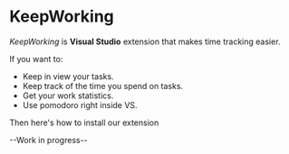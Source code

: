 # KeepWorking
*KeepWorking* is **Visual Studio** extension that makes time tracking easier.

If you want to:
- Keep in view your tasks.
- Keep track of the time you spend on tasks.
- Get your work statistics.
- Use pomodoro right inside VS.

Then here's how to install our extension

--Work in progress--
